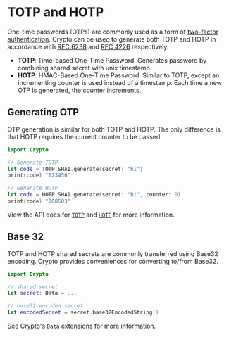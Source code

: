 # TOTP and HOTP

One-time passwords (OTPs) are commonly used as a form of [two-factor authentication](https://en.wikipedia.org/wiki/Multi-factor_authentication). Crypto can be used to generate both TOTP and HOTP in accordance with [RFC 6238](https://tools.ietf.org/html/rfc6238) and [RFC 4226](https://tools.ietf.org/html/rfc4226
) respectively.

- **TOTP**: Time-based One-Time Password. Generates password by combining shared secret with unix timestamp.
- **HOTP**: HMAC-Based One-Time Password. Similar to TOTP, except an incrementing counter is used instead of a timestamp. Each time a new OTP is generated, the counter increments.

## Generating OTP

OTP generation is similar for both TOTP and HOTP. The only difference is that HOTP requires the current counter to be passed.

```swift
import Crypto

// Generate TOTP
let code = TOTP.SHA1.generate(secret: "hi")
print(code) "123456"

// Generate HOTP
let code = HOTP.SHA1.generate(secret: "hi", counter: 0)
print(code) "208503"
```

View the API docs for [`TOTP`](https://api.vapor.codes/crypto/latest/Crypto/Structs/TOTP.html) and [`HOTP`](https://api.vapor.codes/crypto/latest/Crypto/Structs/HOTP.html) for more information.

## Base 32

TOTP and HOTP shared secrets are commonly transferred using Base32 encoding. Crypto provides conveniences for converting to/from Base32.

```swift
import Crypto

// shared secret
let secret: Data = ...

// base32 encoded secret
let encodedSecret = secret.base32EncodedString()
```

See Crypto's [`Data`](https://api.vapor.codes/crypto/latest/Crypto/Extensions/Data.html) extensions for more information. 
